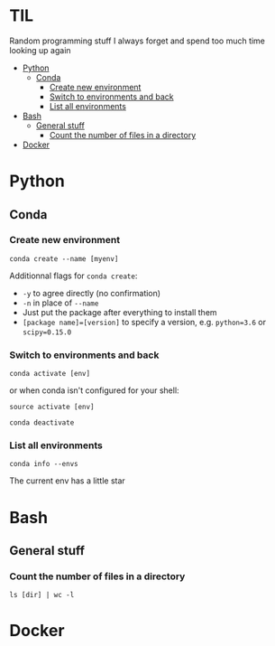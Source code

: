 # TIL
Random programming stuff I always forget and spend too much time looking up again

- [Python](#python)
  - [Conda](#conda)
    - [Create new environment](#create-new-environment)
    - [Switch to environments and back](#switch-to-environments-and-back)
    - [List all environments](#list-all-environments)
- [Bash](#bash)
  - [General stuff](#general-stuff)
    - [Count the number of files in a directory](#count-the-number-of-files-in-a-directory)
- [Docker](#docker)


# Python

## Conda

### Create new environment

`conda create --name [myenv]`

Additionnal flags for `conda create`:
- `-y` to agree directly (no confirmation)
- `-n` in place of `--name`
- Just put the package after everything to install them
- `[package name]=[version]` to specify a version, e.g. `python=3.6` or `scipy=0.15.0`

### Switch to environments and back

`conda activate [env]`

or when conda isn't configured for your shell:

`source activate [env]`

`conda deactivate`


### List all environments
`conda info --envs`

The current env has a little star


# Bash

## General stuff

### Count the number of files in a directory
`ls [dir] | wc -l`


# Docker
